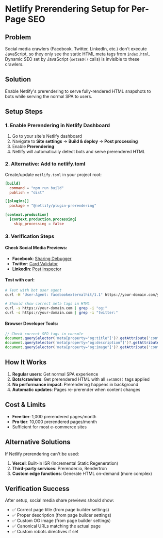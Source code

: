 # Netlify Prerendering Setup for Per-Page SEO

## Problem
Social media crawlers (Facebook, Twitter, LinkedIn, etc.) don't execute JavaScript, so they only see the static HTML meta tags from `index.html`. Dynamic SEO set by JavaScript (`setSEO()` calls) is invisible to these crawlers.

## Solution
Enable Netlify's prerendering to serve fully-rendered HTML snapshots to bots while serving the normal SPA to users.

## Setup Steps

### 1. Enable Prerendering in Netlify Dashboard
1. Go to your site's Netlify dashboard
2. Navigate to **Site settings** → **Build & deploy** → **Post processing**
3. Enable **Prerendering**
4. Netlify will automatically detect bots and serve prerendered HTML

### 2. Alternative: Add to netlify.toml
Create/update `netlify.toml` in your project root:

```toml
[build]
  command = "npm run build"
  publish = "dist"

[[plugins]]
  package = "@netlify/plugin-prerendering"
  
[context.production]
  [context.production.processing]
    skip_processing = false
```

### 3. Verification Steps

#### Check Social Media Previews:
- **Facebook**: [Sharing Debugger](https://developers.facebook.com/tools/debug/)
- **Twitter**: [Card Validator](https://cards-dev.twitter.com/validator)  
- **LinkedIn**: [Post Inspector](https://www.linkedin.com/post-inspector/)

#### Test with curl:
```bash
# Test with bot user agent
curl -H "User-Agent: facebookexternalhit/1.1" https://your-domain.com/your-page

# Should show correct meta tags in HTML
curl -s https://your-domain.com | grep -i "og:"
curl -s https://your-domain.com | grep -i "twitter:"
```

#### Browser Developer Tools:
```javascript
// Check current SEO tags in console
document.querySelector('meta[property="og:title"]')?.getAttribute('content');
document.querySelector('meta[property="og:description"]')?.getAttribute('content');
document.querySelector('meta[property="og:image"]')?.getAttribute('content');
```

## How It Works
1. **Regular users**: Get normal SPA experience  
2. **Bots/crawlers**: Get prerendered HTML with all `setSEO()` tags applied
3. **No performance impact**: Prerendering happens in background
4. **Automatic updates**: Pages re-prerender when content changes

## Cost & Limits
- **Free tier**: 1,000 prerendered pages/month
- **Pro tier**: 10,000 prerendered pages/month
- Sufficient for most e-commerce sites

## Alternative Solutions
If Netlify prerendering can't be used:
1. **Vercel**: Built-in ISR (Incremental Static Regeneration)
2. **Third-party services**: Prerender.io, Rendertron
3. **Custom edge functions**: Generate HTML on-demand (more complex)

## Verification Success
After setup, social media share previews should show:
- ✅ Correct page title (from page builder settings)
- ✅ Proper description (from page builder settings)  
- ✅ Custom OG image (from page builder settings)
- ✅ Canonical URLs matching the actual page
- ✅ Custom robots directives if set